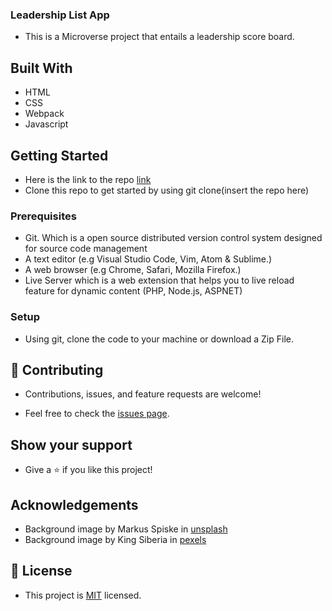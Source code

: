 ### Leadership List App

- This is a Microverse project that entails a leadership score board.

## Built With

- HTML
- CSS
- Webpack
- Javascript

## Getting Started

- Here is the link to the repo [link](https://github.com/Graycemuthui/Leaderboard)
- Clone this repo to get started by using git clone(insert the repo here)

### Prerequisites

- Git. Which is a open source distributed version control system designed for source code management
- A text editor (e.g Visual Studio Code, Vim, Atom & Sublime.)
- A web browser (e.g Chrome, Safari, Mozilla Firefox.)
- Live Server which is a web extension that helps you to live reload feature for dynamic content (PHP, Node.js, ASPNET)

### Setup

- Using git, clone the code to your machine or download a Zip File.

## 🤝 Contributing

- Contributions, issues, and feature requests are welcome!

- Feel free to check the [issues page](../../issues/).

## Show your support

- Give a ⭐️ if you like this project!

## Acknowledgements

- Background image by Markus Spiske in [unsplash](https://unsplash.com/photos/J_tbkGWxCH0)
- Background image by King Siberia in [pexels](https://www.pexels.com/photo/silhouette-photo-of-portable-basketball-2277981/)

## 📝 License

- This project is [MIT](./MIT.md) licensed.

